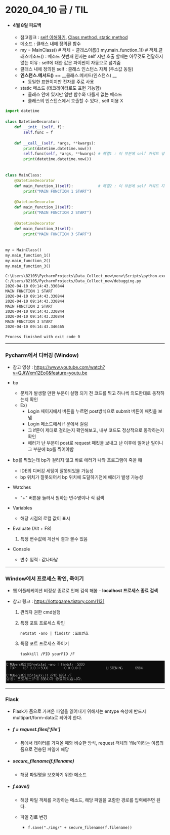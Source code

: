 # 2020_04_10 금 / TIL

- #### 4월 8일 피드백

  - 참고링크 : [self 이해하기](https://wikidocs.net/1742), [Class method, static method](https://kwonkyo.tistory.com/243)
  - 메소드 : 클래스 내에 정의된 함수 
  - my = MainClass()		    # 객체 = 클래스이름()
    my.main_function_1()	# 객체.클래스메소드() : 메소드 첫번째 인자는 self 지만 호출 할때는 아무것도 전달하지 않는 이유 : self에 대한 값은 파이썬이 자동으로 넘겨줌 
  - 클래스 내에 정의된 self : 클래스 인스턴스 자체 (주소값 동일)
  - __인스턴스.메서드()__ == __클래스.메서드(인스턴스) __
    - 동일한 표현이지만 전자를 주로 사용
  - static 메소드 (데코레이터로도 표현 가능함)
    - 클래스 안에 있지만 일반 함수와 다를게 없는 메소드
    - 클래스의 인스턴스에서 호출할 수 있다 , self 이용 X

```python
import datetime

class DatetimeDecorator:
    def __init__(self, f):
        self.func = f

    def __call__(self, *args, **kwargs):
        print(datetime.datetime.now())
        self.func(self, *args, **kwargs) # 해결1 : 이 부분에 self 키워드 넣어줌 - 클래스 메소드
        print(datetime.datetime.now())


class MainClass:
    @DatetimeDecorator 
    def main_function_1(self):  		 # 해결2 : 이 부분에 self 키워드 지워줌 - static 메소드
        print("MAIN FUNCTION 1 START")

    @DatetimeDecorator
    def main_function_2(self):
        print("MAIN FUNCTION 2 START")

    @DatetimeDecorator
    def main_function_3(self):
        print("MAIN FUNCTION 3 START")


my = MainClass()		
my.main_function_1()	
my.main_function_2()
my.main_function_3()


```

```
C:\Users\82105\PycharmProjects\Data_Collect_new\venv\Scripts\python.exe C:/Users/82105/PycharmProjects/Data_Collect_new/debugging.py
2020-04-10 09:14:43.330844
MAIN FUNCTION 1 START
2020-04-10 09:14:43.330844
2020-04-10 09:14:43.330844
MAIN FUNCTION 2 START
2020-04-10 09:14:43.330844
2020-04-10 09:14:43.330844
MAIN FUNCTION 3 START
2020-04-10 09:14:43.346465

Process finished with exit code 0

```

***

### Pycharm에서 디버깅 (Window) 

- 참고 영상 : https://www.youtube.com/watch?v=QJtWxm12Eo0&feature=youtu.be

- bp
  - 문제가 발생할 만한 부분이 실행 되기 전 코드를 찍고 하나씩 의도한대로 동작하는지 확인 
  - Ex)
    - Login 페이지에서 버튼을 누르면 post방식으로 submit 버튼이 패킷을 보냄
    - Login 메소드에서 if 문에서 걸림
    - 그 if문이 제대로 걸리는지 확인해보고, 내부 코드도 정상적으로 동작하는지 확인
    - 에러가 난 부분이 post로 request 패킷을 보내고 난 이후에 일어난 일이니 그 부분에 bp를 찍어야함
- bp를 찍었는데 bp가 걸리지 않고 바로 에러가 나와 프로그램이 죽을 떄 
  - IDE의 디버깅 세팅이 잘못되있을 가능성
  - bp 위치가 잘못되어서 bp 위치에 도달하기전에 에러가 발생 가능성 
- Watches
  - "+" 버튼을 눌러서 원하는 변수명이나 식 검색 
- Variables
  - 해당 시점의 로컬 값이 표시 
- Evaluate (Alt + F8)
  1. 특정 변수값에 계산식 결과 볼수 있음 
- Console
  - 변수 입력 : 값나타남 

***

### Window에서 프로세스 확인, 죽이기 

- 웹 어플레케이션 비정상 종료로 인해 검색 해봄 - **localhost 프로세스 종료 검색**

- 참고 링크 : https://lottogame.tistory.com/1131

  1. 관리자 권한 cmd실행

  2. 특정 포트 프로세스 확인

     ```netstat -ano | findstr :포트번호```

  3. 특정 포트 프로세스 죽이기 

     ```taskkill /PID yourPID /F ```

<img src="./winprocess.PNG">

***

### Flask

- Flask가 폼으로 가져온 파일을 읽어내기 위해서는 entype 속성에 반드시 multipart/form-data로 되어야 한다. 

- ##### f = request.files['file']

  - 폼에서 데이터를 가져올 때와 비슷한 방식, request 객체의 'file'이라는 이름의 폼으로 전송된 파일에 해당

- ##### secure_filename(f.filename)

  - 해당 파일명을 보호하기 위한 메소드

- ##### f.save()

  - 해당 파일 객체를 저장하는 메소드, 해당 파일을 포함한 경로를 입력해주면 된다.

  - 파일 경로 변경

    - ```
      f.save("./img/" + secure_filename(f.filename))
      ```